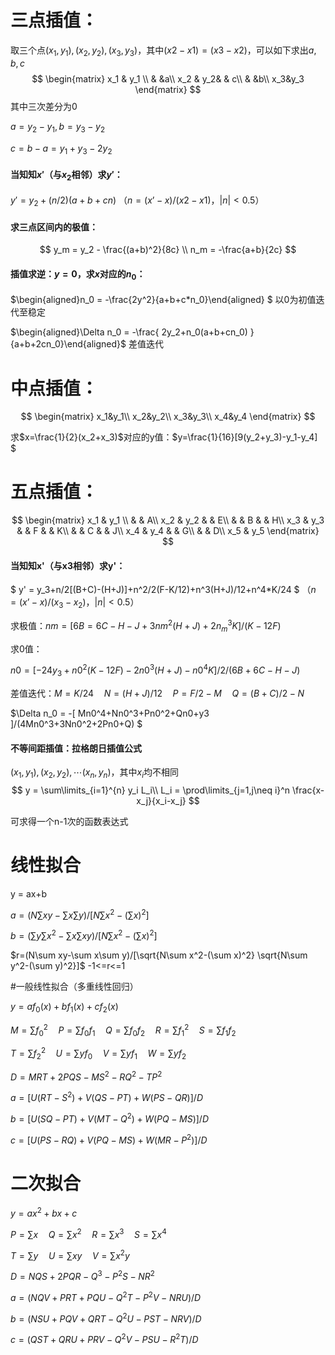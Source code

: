 

# 三点插值：

取三个点$(x_1,y_1),(x_2,y_2),(x_3,y_3)$，其中$(x2-x1)=(x3-x2)$，可以如下求出$a,b,c$
$$
\begin{matrix}
x_1 & y_1 \\
& &a\\
x_2 & y_2& &    c\\
& &b\\  
x_3&y_3
\end{matrix}
$$
其中三次差分为0

$a = y_2-y_1, b = y_3-y_2$

$c = b -a = y_1+y_3-2y_2$



#### 当知知$x'$（与$x_2$相邻）求$y'$：

$y' = y_2+(n/2)(a+b+cn)$    （$n=(x’-x)/(x2-x1)$，$|n|<0.5$）



#### 求三点区间内的极值：

$$
y_m = y_2 - \frac{(a+b)^2}{8c} \\
n_m = -\frac{a+b}{2c}
$$







#### 插值求逆：$y=0$，求$x$对应的$n_0$：

$\begin{aligned}n_0 = -\frac{2y^2}{a+b+c*n_0}\end{aligned} $    以0为初值迭代至稳定

$\begin{aligned}\Delta n_0 = -\frac{ 2y_2+n_0(a+b+cn_0) }{a+b+2cn_0}\end{aligned}$    差值迭代



# 中点插值：

$$
\begin{matrix}
x_1&y_1\\
x_2&y_2\\
x_3&y_3\\
x_4&y_4
\end{matrix}
$$



求$x=\frac{1}{2}(x_2+x_3)$对应的y值：$y=\frac{1}{16}[9(y_2+y_3)-y_1-y_4] $



# 五点插值：

$$
\begin{matrix}
x_1 & y_1 \\
& & A\\
x_2 & y_2 & & E\\
& & B & & H\\
x_3 & y_3 & & F & & K\\
& & C & & J\\
x_4 & y_4 & & G\\
& & D\\
x_5 & y_5
\end{matrix}
$$



#### 当知知x'（与x3相邻）求y'：

$ y' = y_3+n/2[(B+C)-(H+J)]+n^2/2(F-K/12)+n^3(H+J)/12+n^4*K/24 $ （$n=(x’-x)/(x_3-x_2)$，$|n| <0.5$）



求极值：$nm = [6B=6C-H-J+3nm^2(H+J)+2n_m^3K]/(K-12F)$

求0值：

$n0 = [-24y_3+n0^2(K-12F)-2n0^3(H+J)-n0^4K]/2/(6B+6C-H-J)$

差值迭代：$M=K/24\quad  N=(H+J)/12\quad   P=F/2-M\quad      Q=(B+C)/2-N$

$\Delta n_0 = -[ Mn0^4+Nn0^3+Pn0^2+Qn0+y3 ]/(4Mn0^3+3Nn0^2+2Pn0+Q)   $



#### 不等间距插值：拉格朗日插值公式

$(x_1,y_1),(x_2,y_2),\cdots(x_n,y_n)$，其中$x_i$均不相同
$$
y = \sum\limits_{i=1}^{n} y_i L_i\\
L_i = \prod\limits_{j=1,j\neq i}^n \frac{x-x_j}{x_i-x_j}
$$


可求得一个n-1次的函数表达式



# 线性拟合

y = ax+b

$a=(N\sum xy -\sum x\sum y)/[N\sum x^2-(\sum x)^2]$

$b=(\sum y\sum x^2 -\sum x\sum xy)/[N\sum x^2-(\sum x)^2]$

$r=(N\sum xy-\sum x\sum y)/[\sqrt{N\sum x^2-(\sum x)^2} \sqrt{N\sum y^2-(\sum y)^2}]$   -1<=r<=1



#一般线性拟合（多重线性回归）

$y=af_0(x)+bf_1(x)+cf_2(x)$

$M=\sum f_0^2\quad      P=\sum f_0f_1\quad      Q=\sum f_0f_2\quad      R=\sum f_1^2\quad      S=\sum f_1f_2$

$T=\sum f_2^2\quad      U=\sum yf_0\quad      V=\sum yf_1\quad        W=\sum yf_2$

$D=MRT+2PQS-MS^2-RQ^2-TP^2$

$a=[U(RT-S^2)+V(QS-PT)+W(PS-QR)]/D$

$b=[U(SQ-PT)+V(MT-Q^2)+W(PQ-MS)]/D$

$c=[U(PS-RQ)+V(PQ-MS)+W(MR-P^2)]/D$



# 二次拟合

$y=ax^2+bx+c$

$P =\sum x\quad    Q=\sum x^2\quad    R = \sum x^3\quad   S=\sum x^4$

$T=\sum y\quad     U=\sum xy\quad    V=\sum x^2y$

$D=NQS+2PQR-Q^3-P^2S-NR^2$

$a=(NQV+PRT+PQU-Q^2T-P^2V-NRU)/D$

$b=(NSU+PQV+QRT-Q^2U-PST-NRV)/D$

$c=(QST+QRU+PRV-Q^2V-PSU-R^2T)/D$

